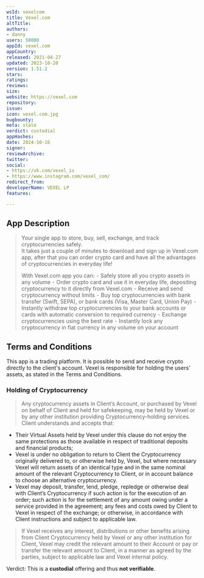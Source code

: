 ```yaml
---
wsId: vexelcom
title: Vexel.com
altTitle: 
authors:
- danny
users: 50000
appId: vexel.com
appCountry: 
released: 2021-04-27
updated: 2023-10-20
version: 1.51.2
stars: 
ratings: 
reviews: 
size: 
website: https://vexel.com
repository: 
issue: 
icon: vexel.com.jpg
bugbounty: 
meta: stale
verdict: custodial
appHashes: 
date: 2024-10-16
signer: 
reviewArchive: 
twitter: 
social:
- https://vk.com/vexel_is
- https://www.instagram.com/vexel_com/
redirect_from: 
developerName: VEXEL LP
features: 

---
```


## App Description

> Your single app to store, buy, sell, exchange, and track cryptocurrencies safely.<br>
It takes just a couple of minutes to download and sign up in Vexel.com app, after that you can order crypto card and have all the advantages of cryptocurrencies in everyday life!
>
> With Vexel.com app you can:
  ⁃ Safely store all you crypto assets in any volume
  ⁃ Order crypto card and use it in everyday life, depositing cryptocurrency to it directly from Vexel.com
  ⁃ Receive and send cryptocurrency without limits
  ⁃ Buy top cryptocurrencies with bank transfer (Swift, SEPA), or bank cards (Visa, Master Card, Union Pay)
  ⁃ Instantly withdraw top cryptocurrencies to your bank accounts or cards with automatic conversion to required currency
  ⁃ Exchange cryptocurrencies using the best rate
  ⁃ Instantly lock any cryptocurrency in fiat currency in any volume on your account

## Terms and Conditions

This app is a trading platform. It is possible to send and receive crypto directly to the client's account. Vexel is responsible for holding the users' assets, as stated in the Terms and Conditions.

### Holding of Cryptocurrency

> Any cryptocurrency assets in Client’s Account, or purchased by Vexel on behalf of Client and held for safekeeping, may be held by Vexel or by any other institution providing Cryptocurrency-holding services.
> Client understands and accepts that:
>
   - Their Virtual Assets held by Vexel under this clause do not enjoy the same protections as those available in respect of traditional deposits and financial products;
   - Vexel is under no obligation to return to Client the Cryptocurrency originally delivered to, or otherwise held by, Vexel, but where necessary Vexel will return assets of an identical type and in the same nominal amount of the relevant Cryptocurrency to Client, or in account balance to choose an alternative cryptocurrency.
   - Vexel may deposit, transfer, lend, pledge, repledge or otherwise deal with Client’s Cryptocurrency if such action is for the execution of an order; such action is for the settlement of any amount owing under a service provided in the agreement; any fees and costs owed by Client to Vexel in respect of the exchange; or otherwise, in accordance with Client instructions and subject to applicable law.
>
> If Vexel receives any interest, distributions or other benefits arising from Client Cryptocurrency held by Vexel or any other institution for Client, Vexel may credit the relevant amount to their Account or pay or transfer the relevant amount to Client, in a manner as agreed by the parties, subject to applicable law and Vexel internal policy.

Verdict: This is a **custodial** offering and thus **not verifiable**.